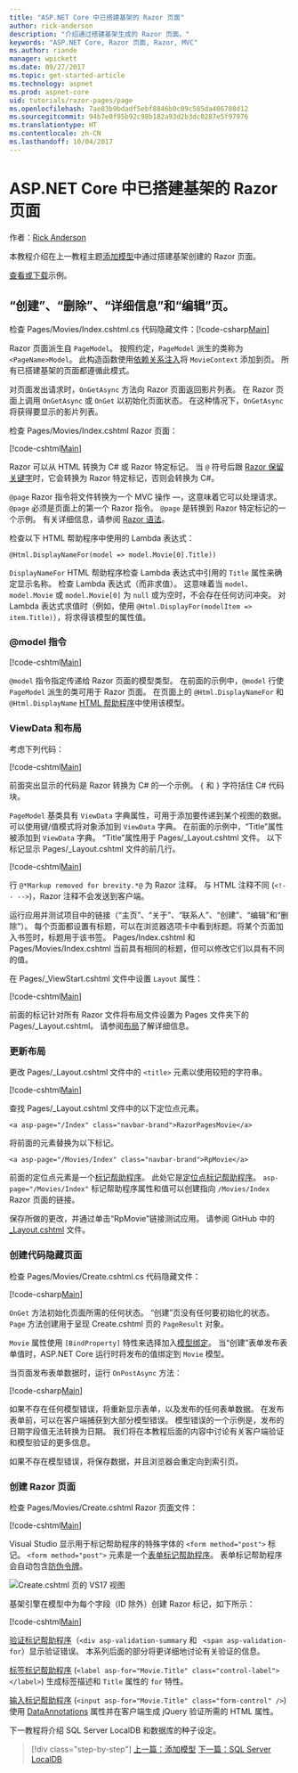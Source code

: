 ```yaml
---
title: "ASP.NET Core 中已搭建基架的 Razor 页面"
author: rick-anderson
description: "介绍通过搭建基架生成的 Razor 页面。"
keywords: "ASP.NET Core, Razor 页面, Razor, MVC"
ms.author: riande
manager: wpickett
ms.date: 09/27/2017
ms.topic: get-started-article
ms.technology: aspnet
ms.prod: aspnet-core
uid: tutorials/razor-pages/page
ms.openlocfilehash: 7ae83b9bdadf5ebf8846b0c09c585da406708d12
ms.sourcegitcommit: 94b7e0f95b92c98b182a93d2b3dc0287e5f97976
ms.translationtype: HT
ms.contentlocale: zh-CN
ms.lasthandoff: 10/04/2017
---
```

# <a name="scaffolded-razor-pages-in-aspnet-core"></a>ASP.NET Core 中已搭建基架的 Razor 页面

作者：[Rick Anderson](https://twitter.com/RickAndMSFT)

本教程介绍在上一教程主题[添加模型](xref:tutorials/razor-pages/model#scaffold-the-movie-model)中通过搭建基架创建的 Razor 页面。 

[查看或下载](https://github.com/aspnet/Docs/tree/master/aspnetcore/tutorials/razor-pages/razor-pages-start/sample/RazorPagesMovie)示例。

## <a name="the-create-delete-details-and-edit-pages"></a>“创建”、“删除”、“详细信息”和“编辑”页。

检查 Pages/Movies/Index.cshtml.cs 代码隐藏文件：[!code-csharp[Main](razor-pages-start/snapshot_sample/RazorPagesMovie/Pages/Movies/Index.cshtml.cs)]

Razor 页面派生自 `PageModel`。 按照约定，`PageModel` 派生的类称为 `<PageName>Model`。 此构造函数使用[依赖关系注入](xref:fundamentals/dependency-injection)将 `MovieContext` 添加到页。 所有已搭建基架的页面都遵循此模式。

对页面发出请求时，`OnGetAsync` 方法向 Razor 页面返回影片列表。 在 Razor 页面上调用 `OnGetAsync` 或 `OnGet` 以初始化页面状态。 在这种情况下，`OnGetAsync` 将获得要显示的影片列表。

检查 Pages/Movies/Index.cshtml Razor 页面：

[!code-cshtml[Main](razor-pages-start/snapshot_sample/RazorPagesMovie/Pages/Movies/Index.cshtml)]

Razor 可以从 HTML 转换为 C# 或 Razor 特定标记。 当 `@` 符号后跟 [Razor 保留关键字](xref:mvc/views/razor#razor-reserved-keywords)时，它会转换为 Razor 特定标记，否则会转换为 C#。

`@page` Razor 指令将文件转换为一个 MVC 操作 &mdash;，这意味着它可以处理请求。 `@page` 必须是页面上的第一个 Razor 指令。 `@page` 是转换到 Razor 特定标记的一个示例。 有关详细信息，请参阅 [Razor 语法](xref:mvc/views/razor#razor-syntax)。

检查以下 HTML 帮助程序中使用的 Lambda 表达式：

```cshtml
@Html.DisplayNameFor(model => model.Movie[0].Title))
```

`DisplayNameFor` HTML 帮助程序检查 Lambda 表达式中引用的 `Title` 属性来确定显示名称。 检查 Lambda 表达式（而非求值）。 这意味着当 `model`、`model.Movie` 或 `model.Movie[0]` 为 `null` 或为空时，不会存在任何访问冲突。 对 Lambda 表达式求值时（例如，使用 `@Html.DisplayFor(modelItem => item.Title)`），将求得该模型的属性值。

<a name="md"></a>
### <a name="the-model-directive"></a>@model 指令

[!code-cshtml[Main](razor-pages-start/snapshot_sample/RazorPagesMovie/Pages/Movies/Index.cshtml?range=1-2&highlight=2)]

`@model` 指令指定传递给 Razor 页面的模型类型。 在前面的示例中，`@model` 行使 `PageModel` 派生的类可用于 Razor 页面。 在页面上的 `@Html.DisplayNameFor` 和 `@Html.DisplayName` [HTML 帮助程序](https://docs.microsoft.com/aspnet/mvc/overview/older-versions-1/views/creating-custom-html-helpers-cs#understanding-html-helpers)中使用该模型。

<!-- why don't xref links work?
[HTML Helpers 2](xref:aspnet/mvc/overview/older-versions-1/views/creating-custom-html-helpers-cs)
-->

<a name="vd"></a>
### ViewData 和布局

考虑下列代码：

[!code-cshtml[Main](razor-pages-start/snapshot_sample/RazorPagesMovie/Pages/Movies/Index.cshtml?range=1-6&highlight=4-)]

前面突出显示的代码是 Razor 转换为 C# 的一个示例。 `{` 和 `}` 字符括住 C# 代码块。

`PageModel` 基类具有 `ViewData` 字典属性，可用于添加要传递到某个视图的数据。 可以使用键/值模式将对象添加到 `ViewData` 字典。 在前面的示例中，“Title”属性被添加到 `ViewData` 字典。 “Title”属性用于 Pages/_Layout.cshtml 文件。 以下标记显示 Pages/_Layout.cshtml 文件的前几行。

[!code-cshtml[Main](razor-pages-start/snapshot_sample/RazorPagesMovie/Pages/NU/_Layout1.cshtml?highlight=6-)]

行 `@*Markup removed for brevity.*@` 为 Razor 注释。 与 HTML 注释不同 (`<!-- -->`)，Razor 注释不会发送到客户端。

运行应用并测试项目中的链接（“主页”、“关于”、“联系人”、“创建”、“编辑”和“删除”）。 每个页面都设置有标题，可以在浏览器选项卡中看到标题。将某个页面加入书签时，标题用于该书签。 Pages/Index.cshtml 和 Pages/Movies/Index.cshtml 当前具有相同的标题，但可以修改它们以具有不同的值。

在 Pages/_ViewStart.cshtml 文件中设置 `Layout` 属性：

[!code-cshtml[Main](razor-pages-start/sample/RazorPagesMovie/Pages/_ViewStart.cshtml)]

前面的标记针对所有 Razor 文件将布局文件设置为 Pages 文件夹下的 Pages/_Layout.cshtml。 请参阅[布局](xref:mvc/razor-pages/index#layout)了解详细信息。

### <a name="update-the-layout"></a>更新布局

更改 Pages/_Layout.cshtml 文件中的 `<title>` 元素以使用较短的字符串。

[!code-cshtml[Main](razor-pages-start/sample/RazorPagesMovie/Pages/_Layout.cshtml?range=1-6&highlight=6)]

查找 Pages/_Layout.cshtml 文件中的以下定位点元素。

```cshtml
<a asp-page="/Index" class="navbar-brand">RazorPagesMovie</a>
```
将前面的元素替换为以下标记。

```cshtml
<a asp-page="/Movies/Index" class="navbar-brand">RpMovie</a>
```

前面的定位点元素是一个[标记帮助程序](xref:mvc/views/tag-helpers/intro)。 此处它是[定位点标记帮助程序](xref:mvc/views/tag-helpers/builtin-th/anchor-tag-helper)。 `asp-page="/Movies/Index"` 标记帮助程序属性和值可以创建指向 `/Movies/Index` Razor 页面的链接。

保存所做的更改，并通过单击“RpMovie”链接测试应用。 请参阅 GitHub 中的 [_Layout.cshtml](https://github.com/aspnet/Docs/blob/master/aspnetcore/tutorials/razor-pages/razor-pages-start/sample/RazorPagesMovie/Pages/_Layout.cshtml) 文件。

### <a name="the-create-code-behind-page"></a>创建代码隐藏页面

检查 Pages/Movies/Create.cshtml.cs 代码隐藏文件：

[!code-csharp[Main](razor-pages-start/snapshot_sample/RazorPagesMovie/Pages/Movies/Create.cshtml.cs?name=snippetALL)]

`OnGet` 方法初始化页面所需的任何状态。 “创建”页没有任何要初始化的状态。 `Page` 方法创建用于呈现 Create.cshtml 页的 `PageResult` 对象。

`Movie` 属性使用 `[BindProperty]` 特性来选择加入[模型绑定](xref:mvc/models/model-binding)。 当“创建”表单发布表单值时，ASP.NET Core 运行时将发布的值绑定到 `Movie` 模型。

当页面发布表单数据时，运行 `OnPostAsync` 方法：

[!code-csharp[Main](razor-pages-start/snapshot_sample/RazorPagesMovie/Pages/Movies/Create.cshtml.cs?name=snippetPost)]

如果不存在任何模型错误，将重新显示表单，以及发布的任何表单数据。 在发布表单前，可以在客户端捕获到大部分模型错误。 模型错误的一个示例是，发布的日期字段值无法转换为日期。 我们将在本教程后面的内容中讨论有关客户端验证和模型验证的更多信息。

如果不存在模型错误，将保存数据，并且浏览器会重定向到索引页。

### <a name="the-create-razor-page"></a>创建 Razor 页面

检查 Pages/Movies/Create.cshtml Razor 页面文件：

[!code-cshtml[Main](razor-pages-start/snapshot_sample/RazorPagesMovie/Pages/Movies/Create.cshtml)]

Visual Studio 显示用于标记帮助程序的特殊字体的 `<form method="post">` 标记。 `<form method="post">` 元素是一个[表单标记帮助程序](xref:mvc/views/working-with-forms#the-form-tag-helper)。 表单标记帮助程序会自动包含[防伪令牌](xref:security/anti-request-forgery)。

![Create.cshtml 页的 VS17 视图](page/_static/th.png)

基架引擎在模型中为每个字段（ID 除外）创建 Razor 标记，如下所示：

[!code-cshtml[Main](razor-pages-start/snapshot_sample/RazorPagesMovie/Pages/Movies/Create.cshtml?range=15-20)]

[验证标记帮助程序](xref:mvc/views/working-with-forms#the-validation-tag-helpers)（`<div asp-validation-summary` 和 ` <span asp-validation-for`）显示验证错误。 本系列后面的部分将更详细地讨论有关验证的信息。

[标签标记帮助程序](xref:mvc/views/working-with-forms#the-label-tag-helper) (`<label asp-for="Movie.Title" class="control-label"></label>`) 生成标签描述和 `Title` 属性的 `for` 特性。

[输入标记帮助程序](xref:mvc/views/working-with-forms) (`<input asp-for="Movie.Title" class="form-control" />`) 使用 [DataAnnotations](https://docs.microsoft.com/aspnet/mvc/overview/older-versions/mvc-music-store/mvc-music-store-part-6) 属性并在客户端生成 jQuery 验证所需的 HTML 属性。

下一教程将介绍 SQL Server LocalDB 和数据库的种子设定。

>[!div class="step-by-step"]
[上一篇：添加模型](xref:tutorials/razor-pages/model)
[下一篇：SQL Server LocalDB](xref:tutorials/razor-pages/sql)
